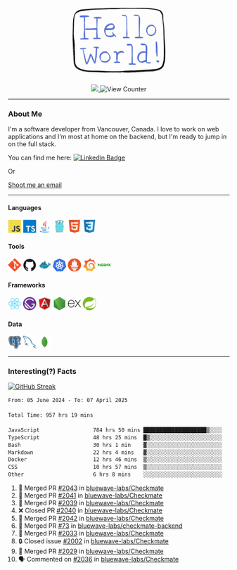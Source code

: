 <div align="center">
    <img src="./img/hello_world.webp" height="200px" width="">
    <div>
        <a href="https://www.linkedin.com/in/ajhollid">
            <img src="https://img.shields.io/badge/LinkedIn-blue"/>
        </a>
        <img src="https://komarev.com/ghpvc/?username=ajhollid&color=yellow" alt="View Counter">
    </div>
</div>

---

### About Me

I'm a software developer from Vancouver, Canada. I love to work on web applications and I'm most at home on the backend, but I'm ready to jump in on the full stack.

You can find me here: [![Linkedin Badge](https://img.shields.io/badge/-ajhollid-blue?style=flat&logo=Linkedin&logoColor=white)](https://www.linkedin.com/in/ajhollid)

Or

[Shoot me an email](mailto:ajhollid@gmail.com)

---

#### Languages

<div>
    <img src="./img/devicons/javascript-original.svg" width=30 height=30 alt="JavaScript">
    <img src="/img/devicons/typescript-original.svg" width=30 height=30 alt="TypeScript">
    <img src="./img/devicons/java-original.svg" width=30 height=30 alt="Java">
    <img src="./img/devicons/go-original.svg" width=30 height=30 alt="Golang">
    <img src="./img/devicons/html5-original.svg" width=30 height=30 alt="HTML 5">
    <img src="./img/devicons/css3-original.svg" width=30 height=30 alt="CSS 3">
</div>

#### Tools

<div>
    <img src="./img/devicons/git-original.svg" width=30 height=30 alt="Git">
    <img src="./img/devicons/github-original.svg" width=30 height=30 alt="Github">
    <img src="./img/devicons/docker-original.svg" width=30 
    height=30 alt="Docker">
    <img src="./img/devicons/kubernetes-original.svg" width=30 height=30 alt="K8">
    <img src="./img/devicons/prometheus-original.svg" width=30 height=30 alt="Prometheus">
    <img src="./img/devicons/grafana-original.svg" width=30 height=30 alt="Grafana">
    <img src="./img/devicons/nginx-original.svg" width=30 height=30 alt="Nginx">
</div>

#### Frameworks

<div>
    <img src="./img/devicons/react-original.svg" width=30 height=30 alt="React">
    <img src="./img/devicons/gatsby-original.svg" width=30 height=30 alt="Gatsby">
    <img src="./img/devicons/angularjs-original.svg" width=30 height=30 alt="AngularJS">
    <img src="./img/devicons/nodejs-original.svg" width=30 height=30 alt="NodeJS">
    <img src="./img/devicons/express-original.svg" width=30 height=30 alt="Express">
    <img src="./img/devicons/spring-original.svg" width=30 height=30 alt="Spring">
</div>

#### Data

<div>
    <img src="./img/devicons/postgresql-original.svg" width=30 height=30 alt="Postgresql">
    <img src="./img/devicons/mysql-original.svg" width=30 height=30 alt="Mysql">
    <img src="./img/devicons/mongodb-original.svg" width=30 height=30 alt="MongoDB">
</div>

---

### Interesting(?) Facts

[![GitHub Streak](http://github-readme-streak-stats.herokuapp.com?user=ajhollid)](https://git.io/streak-stats)

 <!--START_SECTION:waka-->

```txt
From: 05 June 2024 - To: 07 April 2025

Total Time: 957 hrs 19 mins

JavaScript                 784 hrs 50 mins ████████████████████▒░░░░   81.46 %
TypeScript                 48 hrs 25 mins  █▒░░░░░░░░░░░░░░░░░░░░░░░   05.03 %
Bash                       30 hrs 1 min    ▓░░░░░░░░░░░░░░░░░░░░░░░░   03.12 %
Markdown                   22 hrs 4 mins   ▓░░░░░░░░░░░░░░░░░░░░░░░░   02.29 %
Docker                     12 hrs 46 mins  ▒░░░░░░░░░░░░░░░░░░░░░░░░   01.33 %
CSS                        10 hrs 57 mins  ▒░░░░░░░░░░░░░░░░░░░░░░░░   01.14 %
Other                      6 hrs 8 mins    ░░░░░░░░░░░░░░░░░░░░░░░░░   00.64 %
```

<!--END_SECTION:waka-->


<!--START_SECTION:activity-->
1. 🎉 Merged PR [#2043](https://github.com/bluewave-labs/Checkmate/pull/2043) in [bluewave-labs/Checkmate](https://github.com/bluewave-labs/Checkmate)
2. 🎉 Merged PR [#2041](https://github.com/bluewave-labs/Checkmate/pull/2041) in [bluewave-labs/Checkmate](https://github.com/bluewave-labs/Checkmate)
3. 🎉 Merged PR [#2039](https://github.com/bluewave-labs/Checkmate/pull/2039) in [bluewave-labs/Checkmate](https://github.com/bluewave-labs/Checkmate)
4. ❌ Closed PR [#2040](https://github.com/bluewave-labs/Checkmate/pull/2040) in [bluewave-labs/Checkmate](https://github.com/bluewave-labs/Checkmate)
5. 🎉 Merged PR [#2042](https://github.com/bluewave-labs/Checkmate/pull/2042) in [bluewave-labs/Checkmate](https://github.com/bluewave-labs/Checkmate)
6. 🎉 Merged PR [#73](https://github.com/bluewave-labs/checkmate-backend/pull/73) in [bluewave-labs/checkmate-backend](https://github.com/bluewave-labs/checkmate-backend)
7. 🎉 Merged PR [#2033](https://github.com/bluewave-labs/Checkmate/pull/2033) in [bluewave-labs/Checkmate](https://github.com/bluewave-labs/Checkmate)
8. 🔒 Closed issue [#2002](https://github.com/bluewave-labs/Checkmate/issues/2002) in [bluewave-labs/Checkmate](https://github.com/bluewave-labs/Checkmate)
9. 🎉 Merged PR [#2029](https://github.com/bluewave-labs/Checkmate/pull/2029) in [bluewave-labs/Checkmate](https://github.com/bluewave-labs/Checkmate)
10. 🗣 Commented on [#2036](https://github.com/bluewave-labs/Checkmate/issues/2036#issuecomment-2782006663) in [bluewave-labs/Checkmate](https://github.com/bluewave-labs/Checkmate)
<!--END_SECTION:activity-->
